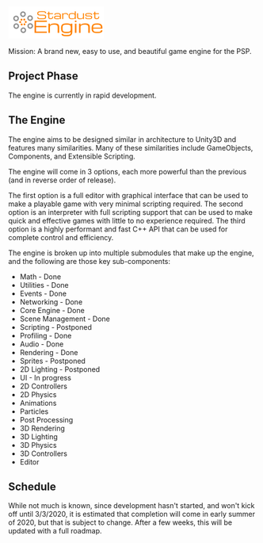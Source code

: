 ![Stardust Engine](./stardustLogo.png)

Mission: A brand new, easy to use, and beautiful game engine for the PSP.

## Project Phase
The engine is currently in rapid development.

## The Engine
The engine aims to be designed similar in architecture to Unity3D and features many similarities. Many of these similarities include GameObjects, Components, and Extensible Scripting. 

The engine will come in 3 options, each more powerful than the previous (and in reverse order of release).

The first option is a full editor with graphical interface that can be used to make a playable game with very minimal scripting required.
The second option is an interpreter with full scripting support that can be used to make quick and effective games with little to no experience required.
The third option is a highly performant and fast C++ API that can be used for complete control and efficiency.

The engine is broken up into multiple submodules that make up the engine, and the following are those key sub-components:

- Math - Done
- Utilities - Done
- Events - Done
- Networking - Done
- Core Engine - Done
- Scene Management - Done
- Scripting - Postponed
- Profiling - Done
- Audio - Done
- Rendering - Done
- Sprites - Postponed
- 2D Lighting - Postponed
- UI - In progress
- 2D Controllers
- 2D Physics
- Animations
- Particles
- Post Processing
- 3D Rendering
- 3D Lighting
- 3D Physics
- 3D Controllers
- Editor

## Schedule
While not much is known, since development hasn't started, and won't kick off until 3/3/2020, it is estimated that completion will come in early summer of 2020, but that is subject to change. After a few weeks, this will be updated with a full roadmap.

